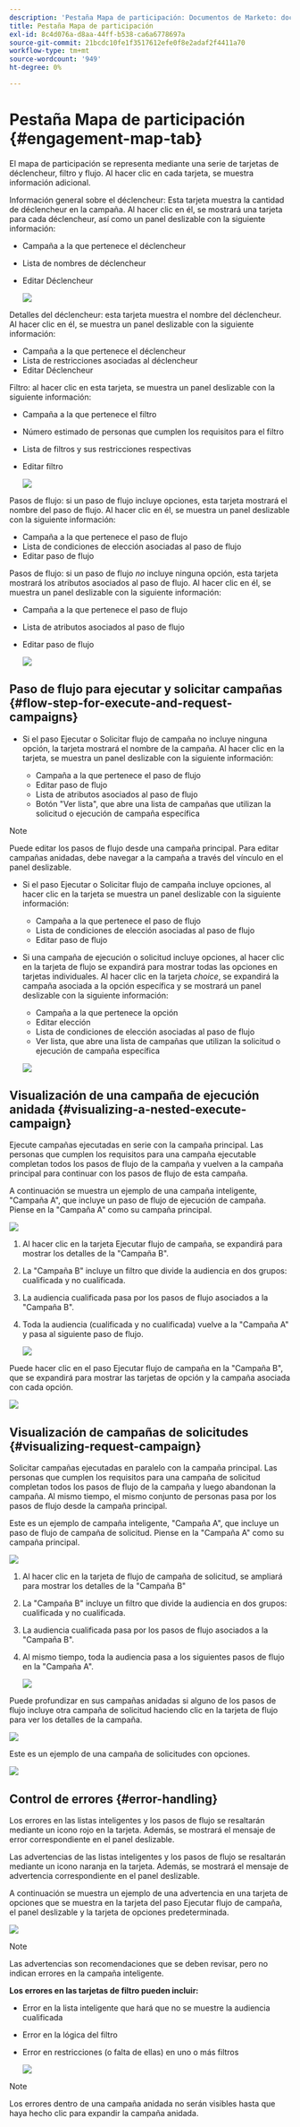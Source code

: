 ```yaml
---
description: 'Pestaña Mapa de participación: Documentos de Marketo: documentación del producto'
title: Pestaña Mapa de participación
exl-id: 8c4d076a-d8aa-44ff-b538-ca6a6778697a
source-git-commit: 21bcdc10fe1f3517612efe0f8e2adaf2f4411a70
workflow-type: tm+mt
source-wordcount: '949'
ht-degree: 0%

---
```


# Pestaña Mapa de participación {#engagement-map-tab}

El mapa de participación se representa mediante una serie de tarjetas de déclencheur, filtro y flujo. Al hacer clic en cada tarjeta, se muestra información adicional.

Información general sobre el déclencheur: Esta tarjeta muestra la cantidad de déclencheur en la campaña. Al hacer clic en él, se mostrará una tarjeta para cada déclencheur, así como un panel deslizable con la siguiente información:

* Campaña a la que pertenece el déclencheur
* Lista de nombres de déclencheur
* Editar Déclencheur

  ![](assets/engagement-map-tab-1.png)

Detalles del déclencheur: esta tarjeta muestra el nombre del déclencheur. Al hacer clic en él, se muestra un panel deslizable con la siguiente información:

* Campaña a la que pertenece el déclencheur
* Lista de restricciones asociadas al déclencheur
* Editar Déclencheur

Filtro: al hacer clic en esta tarjeta, se muestra un panel deslizable con la siguiente información:

* Campaña a la que pertenece el filtro
* Número estimado de personas que cumplen los requisitos para el filtro
* Lista de filtros y sus restricciones respectivas
* Editar filtro

  ![](assets/engagement-map-tab-3.png)

Pasos de flujo: si un paso de flujo incluye opciones, esta tarjeta mostrará el nombre del paso de flujo. Al hacer clic en él, se muestra un panel deslizable con la siguiente información:

* Campaña a la que pertenece el paso de flujo
* Lista de condiciones de elección asociadas al paso de flujo
* Editar paso de flujo

Pasos de flujo: si un paso de flujo _no_ incluye ninguna opción, esta tarjeta mostrará los atributos asociados al paso de flujo. Al hacer clic en él, se muestra un panel deslizable con la siguiente información:

* Campaña a la que pertenece el paso de flujo
* Lista de atributos asociados al paso de flujo
* Editar paso de flujo

  ![](assets/engagement-map-tab-5.png)

## Paso de flujo para ejecutar y solicitar campañas {#flow-step-for-execute-and-request-campaigns}

* Si el paso Ejecutar o Solicitar flujo de campaña no incluye ninguna opción, la tarjeta mostrará el nombre de la campaña. Al hacer clic en la tarjeta, se muestra un panel deslizable con la siguiente información:

   * Campaña a la que pertenece el paso de flujo
   * Editar paso de flujo
   * Lista de atributos asociados al paso de flujo
   * Botón &quot;Ver lista&quot;, que abre una lista de campañas que utilizan la solicitud o ejecución de campaña específica

>[!NOTE]
>
>Puede editar los pasos de flujo desde una campaña principal. Para editar campañas anidadas, debe navegar a la campaña a través del vínculo en el panel deslizable.

* Si el paso Ejecutar o Solicitar flujo de campaña incluye opciones, al hacer clic en la tarjeta se muestra un panel deslizable con la siguiente información:

   * Campaña a la que pertenece el paso de flujo
   * Lista de condiciones de elección asociadas al paso de flujo
   * Editar paso de flujo

* Si una campaña de ejecución o solicitud incluye opciones, al hacer clic en la tarjeta de flujo se expandirá para mostrar todas las opciones en tarjetas individuales. Al hacer clic en la tarjeta _choice_, se expandirá la campaña asociada a la opción específica y se mostrará un panel deslizable con la siguiente información:

   * Campaña a la que pertenece la opción
   * Editar elección
   * Lista de condiciones de elección asociadas al paso de flujo
   * Ver lista, que abre una lista de campañas que utilizan la solicitud o ejecución de campaña específica

  ![](assets/engagement-map-tab-10.png)

## Visualización de una campaña de ejecución anidada {#visualizing-a-nested-execute-campaign}

Ejecute campañas ejecutadas en serie con la campaña principal. Las personas que cumplen los requisitos para una campaña ejecutable completan todos los pasos de flujo de la campaña y vuelven a la campaña principal para continuar con los pasos de flujo de esta campaña.

A continuación se muestra un ejemplo de una campaña inteligente, &quot;Campaña A&quot;, que incluye un paso de flujo de ejecución de campaña. Piense en la &quot;Campaña A&quot; como su campaña principal.

![](assets/engagement-map-tab-11.png)

1. Al hacer clic en la tarjeta Ejecutar flujo de campaña, se expandirá para mostrar los detalles de la &quot;Campaña B&quot;.
1. La &quot;Campaña B&quot; incluye un filtro que divide la audiencia en dos grupos: cualificada y no cualificada.
1. La audiencia cualificada pasa por los pasos de flujo asociados a la &quot;Campaña B&quot;.
1. Toda la audiencia (cualificada y no cualificada) vuelve a la &quot;Campaña A&quot; y pasa al siguiente paso de flujo.

   ![](assets/engagement-map-tab-12.png)

Puede hacer clic en el paso Ejecutar flujo de campaña en la &quot;Campaña B&quot;, que se expandirá para mostrar las tarjetas de opción y la campaña asociada con cada opción.

![](assets/engagement-map-tab-13.png)

## Visualización de campañas de solicitudes {#visualizing-request-campaign}

Solicitar campañas ejecutadas en paralelo con la campaña principal. Las personas que cumplen los requisitos para una campaña de solicitud completan todos los pasos de flujo de la campaña y luego abandonan la campaña. Al mismo tiempo, el mismo conjunto de personas pasa por los pasos de flujo desde la campaña principal.

Este es un ejemplo de campaña inteligente, &quot;Campaña A&quot;, que incluye un paso de flujo de campaña de solicitud. Piense en la &quot;Campaña A&quot; como su campaña principal.

![](assets/engagement-map-tab-14.png)

1. Al hacer clic en la tarjeta de flujo de campaña de solicitud, se ampliará para mostrar los detalles de la &quot;Campaña B&quot;
1. La &quot;Campaña B&quot; incluye un filtro que divide la audiencia en dos grupos: cualificada y no cualificada.
1. La audiencia cualificada pasa por los pasos de flujo asociados a la &quot;Campaña B&quot;.
1. Al mismo tiempo, toda la audiencia pasa a los siguientes pasos de flujo en la &quot;Campaña A&quot;.

   ![](assets/engagement-map-tab-15.png)

Puede profundizar en sus campañas anidadas si alguno de los pasos de flujo incluye otra campaña de solicitud haciendo clic en la tarjeta de flujo para ver los detalles de la campaña.

![](assets/engagement-map-tab-16.png)

Este es un ejemplo de una campaña de solicitudes con opciones.

![](assets/engagement-map-tab-17.png)

## Control de errores {#error-handling}

Los errores en las listas inteligentes y los pasos de flujo se resaltarán mediante un icono rojo en la tarjeta. Además, se mostrará el mensaje de error correspondiente en el panel deslizable.

Las advertencias de las listas inteligentes y los pasos de flujo se resaltarán mediante un icono naranja en la tarjeta. Además, se mostrará el mensaje de advertencia correspondiente en el panel deslizable.

A continuación se muestra un ejemplo de una advertencia en una tarjeta de opciones que se muestra en la tarjeta del paso Ejecutar flujo de campaña, el panel deslizable y la tarjeta de opciones predeterminada.

![](assets/engagement-map-tab-18.png)

>[!NOTE]
>
>Las advertencias son recomendaciones que se deben revisar, pero no indican errores en la campaña inteligente.

**Los errores en las tarjetas de filtro pueden incluir:**

* Error en la lista inteligente que hará que no se muestre la audiencia cualificada

* Error en la lógica del filtro

* Error en restricciones (o falta de ellas) en uno o más filtros

  ![](assets/engagement-map-tab-20.png)

>[!NOTE]
>
>Los errores dentro de una campaña anidada no serán visibles hasta que haya hecho clic para expandir la campaña anidada.

